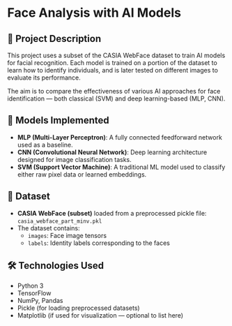 # Face Analysis with AI Models

## 🧠 Project Description

This project uses a subset of the CASIA WebFace dataset to train AI models for facial recognition. Each model is trained on a portion of the dataset to learn how to identify individuals, and is later tested on different images to evaluate its performance.

The aim is to compare the effectiveness of various AI approaches for face identification — both classical (SVM) and deep learning-based (MLP, CNN).

## 🧪 Models Implemented

- **MLP (Multi-Layer Perceptron)**: A fully connected feedforward network used as a baseline.
- **CNN (Convolutional Neural Network)**: Deep learning architecture designed for image classification tasks.
- **SVM (Support Vector Machine)**: A traditional ML model used to classify either raw pixel data or learned embeddings.


## 📂 Dataset

- **CASIA WebFace (subset)** loaded from a preprocessed pickle file:  
  `casia_webface_part_minv.pkl`
- The dataset contains:
  - `images`: Face image tensors
  - `labels`: Identity labels corresponding to the faces


## 🛠️ Technologies Used

- Python 3
- TensorFlow
- NumPy, Pandas
- Pickle (for loading preprocessed datasets)
- Matplotlib (if used for visualization — optional to list here)

